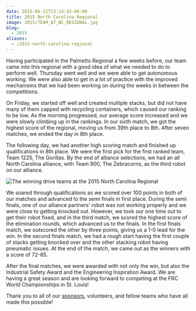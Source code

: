 ```yaml
---
date: 2015-06-21T13:14:43-04:00
title: 2015 North Carolina Regional
image: 2015/TEAM_AT_NC_REGIONAL.jpg
blog:
  - 2015
aliases:
  - /2015-north-carolina-regional
---
```


Having participated in the Palmetto Regional a few weeks before, our team came
into this regional with a good idea of what we needed to do to perform well.
Thursday went well and we were able to get autonomous working. We were also able
to get in a lot of practice with the improved mechanisms that we had been
working on during the weeks in between the competitions.

On Friday, we started off well and created multiple stacks, but did not have
many of them capped with recycling containers, which caused our ranking to be
low. As the morning progressed, our average score increased and we were slowly
climbing up in the rankings. In our sixth match, we got the highest score of the
regional, moving us from 39th place to 8th. After seven matches, we ended the
day in 8th place.

The following day, we had another high scoring match and finished up
qualifications in 8th place. We were the first pick for the first ranked team,
Team 1225, The Gorillas. By the end of alliance selections, we had an all North
Carolina alliance, with Team 900, The Zebracorns, as the third robot on our
alliance.

![The winning drive teams at the 2015 North Carolina Regional
 ](/images/2015/WINNING_DRIVE_TEAMS_NC.jpg)

We soared through qualifications as we scored over 100 points in both of our
matches and advanced to the semi finals in first place. During the semi finals,
one of our alliance partners’ robot was not working properly and we were close
to getting knocked out. However, we took our one time out to get their robot
fixed, and in the third match, we scored the highest score of the elimination
rounds, which advanced us to the finals. In the first finals match, we outscored
the other by three points, giving us a 1-0 lead for the win. In the second
finals match, we had a rough start having the first couple of stacks getting
knocked over and the other stacking robot having pneumatic issues. At the end
of the match, we came out as the winners with a score of 72-65.

After the final matches, we were awarded with not only the win, but also the
Industrial Safety Award and the Engineering Inspiration Award. We are having a
great season and are looking forward to competing at the FRC World Championships
in St. Louis!

Thank you to all of our [sponsors], volunteers, and fellow teams who have all made
this possible!

[sponsors]: /about/sponsors/ "Our Sponsors"
